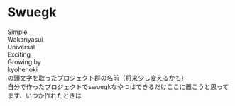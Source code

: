 # Swuegk
Simple  
Wakariyasui  
Universal  
Exciting  
Growing by  
kyohenoki  
の頭文字を取ったプロジェクト群の名前（将来少し変えるかも）    
自分で作ったプロジェクトでswuegkなやつはできるだけここに置こうと思ってます、いつか作れたときは
